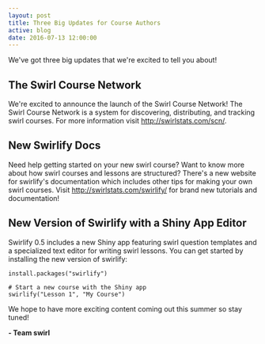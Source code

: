 ```yaml
---
layout: post
title: Three Big Updates for Course Authors
active: blog
date: 2016-07-13 12:00:00
---
```


We've got three big updates that we're excited to tell you about!

## The Swirl Course Network

We're excited to announce the launch of the Swirl Course Network! The Swirl
Course Network is a system for discovering, distributing, and tracking swirl 
courses. For more information visit http://swirlstats.com/scn/.

## New Swirlify Docs

Need help getting started on your new swirl course? Want to know more about how
swirl courses and lessons are structured? There's a new website for swirlify's
documentation which includes other tips for making your own swirl courses. Visit
http://swirlstats.com/swirlify/ for brand new tutorials and documentation!

## New Version of Swirlify with a Shiny App Editor

Swirlify 0.5 includes a new Shiny app featuring swirl question templates and a
specialized text editor for writing swirl lessons. You can get started by 
installing the new version of swirlify:

```
install.packages("swirlify")

# Start a new course with the Shiny app
swirlify("Lesson 1", "My Course")
```

We hope to have more exciting content coming out this summer so stay tuned!

**- Team swirl**